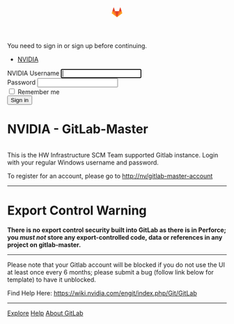 <!DOCTYPE html>
<html class="devise-layout-html">
<head prefix="og: http://ogp.me/ns#">
<meta charset="utf-8">
<meta content="IE=edge" http-equiv="X-UA-Compatible">
<meta content="object" property="og:type">
<meta content="GitLab" property="og:site_name">
<meta content="Sign in" property="og:title">
<meta content="NVIDIA - GitLab-Master" property="og:description">
<meta content="https://gitlab-master.nvidia.com/assets/gitlab_logo-7ae504fe4f68fdebb3c2034e36621930cd36ea87924c11ff65dbcb8ed50dca58.png" property="og:image">
<meta content="64" property="og:image:width">
<meta content="64" property="og:image:height">
<meta content="https://gitlab-master.nvidia.com/users/sign_in" property="og:url">
<meta content="summary" property="twitter:card">
<meta content="Sign in" property="twitter:title">
<meta content="NVIDIA - GitLab-Master" property="twitter:description">
<meta content="https://gitlab-master.nvidia.com/assets/gitlab_logo-7ae504fe4f68fdebb3c2034e36621930cd36ea87924c11ff65dbcb8ed50dca58.png" property="twitter:image">

<title>Sign in · GitLab</title>
<meta content="NVIDIA - GitLab-Master" name="description">
<link rel="shortcut icon" type="image/x-icon" href="/assets/favicon-075eba76312e8421991a0c1f89a89ee81678bcde72319dd3e8047e2a47cd3a42.ico" id="favicon" />
<link rel="stylesheet" media="all" href="/assets/application-0a8855fb7aa281d41c4cf9cef79b1cb8d8dae6734ccd7f1e6f4a6434519c1745.css" />
<link rel="stylesheet" media="print" href="/assets/print-74b3d49adeaada27337e759b75a34af7cf3d80051de91d60d40570f5a382e132.css" />


<script>
//<![CDATA[
window.gon={};gon.api_version="v4";gon.default_avatar_url="https://gitlab-master.nvidia.com/assets/no_avatar-849f9c04a3a0d0cea2424ae97b27447dc64a7dbfae83c036c45b403392f0e8ba.png";gon.max_file_size=5;gon.asset_host=null;gon.webpack_public_path="/assets/webpack/";gon.relative_url_root="";gon.shortcuts_path="/help/shortcuts";gon.user_color_scheme="white";gon.gitlab_url="https://gitlab-master.nvidia.com";gon.revision="1ae1e59";gon.gitlab_logo="/assets/gitlab_logo-7ae504fe4f68fdebb3c2034e36621930cd36ea87924c11ff65dbcb8ed50dca58.png";gon.sprite_icons="/assets/icons-228b3b53d9a397a1ac64e40bd07152a8a225245f6e754e9ce7450c1dee53e659.svg";gon.sprite_file_icons="/assets/file_icons-7262fc6897e02f1ceaf8de43dc33afa5e4f9a2067f4f68ef77dcc87946575e9e.svg";gon.emoji_sprites_css_path="/assets/emoji_sprites-289eccffb1183c188b630297431be837765d9ff4aed6130cf738586fb307c170.css";gon.test_env=false;gon.suggested_label_colors=["#0033CC","#428BCA","#44AD8E","#A8D695","#5CB85C","#69D100","#004E00","#34495E","#7F8C8D","#A295D6","#5843AD","#8E44AD","#FFECDB","#AD4363","#D10069","#CC0033","#FF0000","#D9534F","#D1D100","#F0AD4E","#AD8D43"];
//]]>
</script>


<script src="/assets/webpack/runtime.a192fac2.bundle.js" defer="defer"></script>
<script src="/assets/webpack/main.b31f4713.chunk.js" defer="defer"></script>
<script src="/assets/webpack/commons~pages.ldap.omniauth_callbacks~pages.omniauth_callbacks~pages.sessions~pages.sessions.new.6c37667a.chunk.js" defer="defer"></script>
<script src="/assets/webpack/pages.sessions.new.ad63b111.chunk.js" defer="defer"></script>

<meta name="csrf-param" content="authenticity_token" />
<meta name="csrf-token" content="6YKYrRgKjb3ZrMM5ENiIVG5n0+/Dt3f+VliT2vaiHrKAhuPURpTQcvsfcDgPmNlq7bZF9nILAohdgpjGlrl/rg==" />
<meta content="origin-when-cross-origin" name="referrer">
<meta content="width=device-width, initial-scale=1, maximum-scale=1" name="viewport">
<meta content="#474D57" name="theme-color">
<link rel="apple-touch-icon" type="image/x-icon" href="/assets/touch-icon-iphone-5a9cee0e8a51212e70b90c87c12f382c428870c0ff67d1eb034d884b78d2dae7.png" />
<link rel="apple-touch-icon" type="image/x-icon" href="/assets/touch-icon-ipad-a6eec6aeb9da138e507593b464fdac213047e49d3093fc30e90d9a995df83ba3.png" sizes="76x76" />
<link rel="apple-touch-icon" type="image/x-icon" href="/assets/touch-icon-iphone-retina-72e2aadf86513a56e050e7f0f2355deaa19cc17ed97bbe5147847f2748e5a3e3.png" sizes="120x120" />
<link rel="apple-touch-icon" type="image/x-icon" href="/assets/touch-icon-ipad-retina-8ebe416f5313483d9c1bc772b5bbe03ecad52a54eba443e5215a22caed2a16a2.png" sizes="152x152" />
<link color="rgb(226, 67, 41)" href="/assets/logo-d36b5212042cebc89b96df4bf6ac24e43db316143e89926c0db839ff694d2de4.svg" rel="mask-icon">
<meta content="/assets/msapplication-tile-1196ec67452f618d39cdd85e2e3a542f76574c071051ae7effbfde01710eb17d.png" name="msapplication-TileImage">
<meta content="#30353E" name="msapplication-TileColor">



</head>

<body class="ui_indigo login-page application navless" data-page="sessions:new">

<div class="page-wrap">
<header class="navbar navbar-fixed-top navbar-empty">
<div class="container">
<div class="center-logo">
<svg width="24" height="24" class="tanuki-logo" viewBox="0 0 36 36">
  <path class="tanuki-shape tanuki-left-ear" fill="#e24329" d="M2 14l9.38 9v-9l-4-12.28c-.205-.632-1.176-.632-1.38 0z"/>
  <path class="tanuki-shape tanuki-right-ear" fill="#e24329" d="M34 14l-9.38 9v-9l4-12.28c.205-.632 1.176-.632 1.38 0z"/>
  <path class="tanuki-shape tanuki-nose" fill="#e24329" d="M18,34.38 3,14 33,14 Z"/>
  <path class="tanuki-shape tanuki-left-eye" fill="#fc6d26" d="M18,34.38 11.38,14 2,14 6,25Z"/>
  <path class="tanuki-shape tanuki-right-eye" fill="#fc6d26" d="M18,34.38 24.62,14 34,14 30,25Z"/>
  <path class="tanuki-shape tanuki-left-cheek" fill="#fca326" d="M2 14L.1 20.16c-.18.565 0 1.2.5 1.56l17.42 12.66z"/>
  <path class="tanuki-shape tanuki-right-cheek" fill="#fca326" d="M34 14l1.9 6.16c.18.565 0 1.2-.5 1.56L18 34.38z"/>
</svg>

</div>
</div>
</header>

<div class="login-page-broadcast">

</div>
<div class="container navless-container">
<div class="content">
<div class="flash-container flash-container-page">
<div class="flash-alert">
<div class="container-fluid container-limited ">
<span>You need to sign in or sign up before continuing.</span>
</div>
</div>
</div>

<div class="row">
<div class="col-sm-5 pull-right new-session-forms-container">
<div>
<ul class="custom-provider-tabs nav-links new-session-tabs">
<li class="active">
<a data-toggle="tab" href="#ldapmain">NVIDIA</a>
</li>
</ul>

<div class="tab-content">
<div class="active login-box tab-pane" id="ldapmain" role="tabpanel">
<div class="login-body">
<form id="new_ldap_user" class="gl-show-field-errors" action="/users/auth/ldapmain/callback" accept-charset="UTF-8" method="post"><input name="utf8" type="hidden" value="&#x2713;" /><input type="hidden" name="authenticity_token" value="L6KEriPd1tB8Qmywz/3JomMNh2E9i2aW8uHSqwct1txGpv/XfUOLH17x37HQvZic4NwReIw3E+D5O9m3Zza3wA==" /><div class="form-group">
<label for="username">NVIDIA Username</label>
<input type="text" name="username" id="username" class="form-control top" title="This field is required." autofocus="autofocus" required="required" />
</div>
<div class="form-group">
<label for="password">Password</label>
<input type="password" name="password" id="password" class="form-control bottom" title="This field is required." required="required" />
</div>
<div class="remember-me checkbox">
<label for="remember_me">
<input type="checkbox" name="remember_me" id="remember_me" value="1" />
<span>Remember me</span>
</label>
</div>
<input type="submit" name="commit" value="Sign in" class="btn-save btn" />
</form>
</div>
</div>

</div>
</div>

</div>
<div class="col-sm-7 brand-holder pull-left">
<h1>
NVIDIA - GitLab-Master
</h1>
<img data-src="/uploads/-/system/appearance/logo/1/Color-NVIDIA-Logo.jpg" class=" lazy" src="data:image/gif;base64,R0lGODlhAQABAAAAACH5BAEKAAEALAAAAAABAAEAAAICTAEAOw==" />
<p dir="auto">This is the HW Infrastructure SCM Team supported Gitlab instance.   Login with your regular Windows username and password.</p>&#x000A;&#x000A;<p dir="auto">To register for an account, please go to <a href="http://nv/gitlab-master-account" rel="nofollow noreferrer noopener" target="_blank">http://nv/gitlab-master-account</a></p>&#x000A;&#x000A;<hr>&#x000A;&#x000A;<h1 dir="auto">&#x000A;<a id="user-content-export-control-warning" class="anchor" href="#export-control-warning" aria-hidden="true"></a>Export Control Warning</h1>&#x000A;&#x000A;<p dir="auto"><strong>There is no export control security built into GitLab as there is in Perforce; you <em>must not</em> store any export-controlled code, data or references in any project on gitlab-master.</strong></p>&#x000A;&#x000A;<hr>&#x000A;&#x000A;<p dir="auto">Please note that your Gitlab account will be blocked if you do not use the UI at least once every 6 months; please submit a bug (follow link below for template) to have it unblocked.</p>&#x000A;&#x000A;<p dir="auto">Find Help Here: <a href="https://wiki.nvidia.com/engit/index.php/Git/GitLab" rel="nofollow noreferrer noopener" target="_blank">https://wiki.nvidia.com/engit/index.php/Git/GitLab</a></p>
</div>
</div>
</div>
</div>
<hr class="footer-fixed">
<div class="container footer-container">
<div class="footer-links">
<a href="/explore">Explore</a>
<a href="/help">Help</a>
<a href="https://about.gitlab.com/">About GitLab</a>
</div>
</div>

</div>
</body>
</html>
